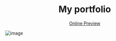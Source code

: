 <h1 align="center">My portfolio</h1>
<p align="center">
  <a href="https://matifanger.dev">Online Preview<a>
</p>

![image](https://i.imgur.com/IfDagf4.png)
